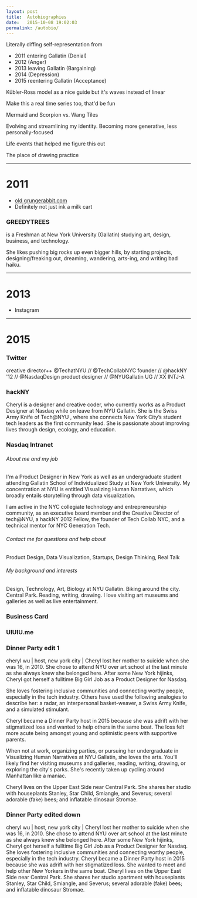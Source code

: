 ```yaml
---
layout: post
title:  Autobiographies
date:   2015-10-08 19:02:03
permalink: /autobio/
---
```


Literally diffing self-representation from

- 2011 entering Gallatin (Denial)
- 2012 (Anger)
- 2013 leaving Gallatin (Bargaining)
- 2014 (Depression)
- 2015 reentering Gallatin (Acceptance)

Kübler-Ross model as a nice guide but it's waves instead of linear

Make this a real time series too, that'd be fun

Mermaid and Scorpion vs. Wang Tiles

Evolving and streamlining my identity. Becoming more generative, less personally-focused

Life events that helped me figure this out

The place of drawing practice

----

# 2011

- [old grungerabbit.com](http://grungerabbit.com/index-old.php)
- Definitely not just ink a milk cart

### GREEDYTREES

is a Freshman at New York University (Gallatin) studying art, design, business, and technology.

She likes pushing big rocks up even bigger hills, by starting projects, designing/freaking out, dreaming, wandering, arts-ing, and writing bad haiku.

----

# 2013

- Instagram

----

# 2015

### Twitter

creative director++ @TechatNYU // @TechCollabNYC founder // @hackNY '12 // @NasdaqDesign product designer // @NYUGallatin UG // XX INTJ-A

### hackNY

Cheryl is a designer and creative coder, who currently works as a Product Designer at Nasdaq while on leave from NYU Gallatin. She is the Swiss Army Knife of Tech@NYU , where she connects New York City’s student tech leaders as the first community lead. She is passionate about improving lives through design, ecology, and education. 

### Nasdaq Intranet

###### About me and my job

I'm a Product Designer in New York as well as an undergraduate student attending Gallatin School of Individualized Study at New York University. My concentration at NYU is entitled Visualizing Human Narratives, which broadly entails storytelling through data visualization.

I am active in the NYC collegiate technology and entrepreneurship community, as an executive board member and the Creative Director of tech@NYU, a hackNY 2012 Fellow, the founder of Tech Collab NYC, and a technical mentor for NYC Generation Tech.

###### Contact me for questions and help about
Product Design, Data Visualization, Startups, Design Thinking, Real Talk

###### My background and interests
Design, Technology, Art, Biology at NYU Gallatin. Biking around the city. Central Park. Reading, writing, drawing. I love visiting art museums and galleries as well as live entertainment.

### Business Card

### UIUIU.me

### Dinner Party edit 1

cheryl wu | host, new york city | Cheryl lost her mother to suicide when she was 16, in 2010. She chose to attend NYU over art school at the last minute as she always knew she belonged here. After some New York hijinks, Cheryl got herself a fulltime Big Girl Job as a Product Designer for Nasdaq. 

She loves fostering inclusive communities and connecting worthy people, especially in the tech industry. Others have used the following analogies to describe her: a radar, an interpersonal basket-weaver, a Swiss Army Knife, and a simulated stimulant.

Cheryl became a Dinner Party host in 2015 because she was adrift with her stigmatized loss and wanted to help others in the same boat. The loss felt more acute being amongst young and optimistic peers with supportive parents. 

When not at work, organizing parties, or pursuing her undergraduate in Visualizing Human Narratives at NYU Gallatin, she loves the arts.  You'll likely find her visiting museums and galleries, reading, writing, drawing, or exploring the city's parks. She's recently taken up cycling around Manhattan like a maniac.

Cheryl lives on the Upper East Side near Central Park. She shares her studio with houseplants Stanley, Star Child, Smiangle, and Severus; several adorable (fake) bees; and inflatable dinosaur Stromae.

### Dinner Party edited down

cheryl wu | host, new york city | Cheryl lost her mother to suicide when she was 16, in 2010. She chose to attend NYU over art school at the last minute as she always knew she belonged here. After some New York hijinks, Cheryl got herself a fulltime Big Girl Job as a Product Designer for Nasdaq. She loves fostering inclusive communities and connecting worthy people, especially in the tech industry. Cheryl became a Dinner Party host in 2015 because she was adrift with her stigmatized loss. She wanted to meet and help other New Yorkers in the same boat. Cheryl lives on the Upper East Side near Central Park. She shares her studio apartment with houseplants Stanley, Star Child, Smiangle, and Severus; several adorable (fake) bees; and inflatable dinosaur Stromae.
